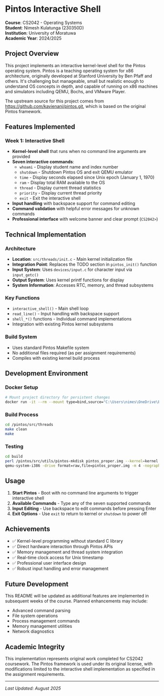 # Pintos Interactive Shell

**Course**: CS2042 - Operating Systems  
**Student**: Nimesh Kulatunga (230350D)  
**Institution**: University of Moratuwa  
**Academic Year**: 2024/2025

## Project Overview

This project implements an interactive kernel-level shell for the Pintos operating system. Pintos is a teaching operating system for x86 architecture, originally developed at Stanford University by Ben Pfaff and others. It's challenging but manageable, small but realistic enough to understand OS concepts in depth, and capable of running on x86 machines and simulators including QEMU, Bochs, and VMware Player.

The upstream source for this project comes from https://github.com/kavienanj/pintos.git, which is based on the original Pintos framework.

## Features Implemented

### Week 1: Interactive Shell
- **Kernel-level shell** that runs when no command line arguments are provided
- **Seven interactive commands**:
  - `whoami` - Display student name and index number
  - `shutdown` - Shutdown Pintos OS and exit QEMU emulator
  - `time` - Display seconds elapsed since Unix epoch (January 1, 1970)
  - `ram` - Display total RAM available to the OS
  - `thread` - Display current thread statistics
  - `priority` - Display current thread priority
  - `exit` - Exit the interactive shell
- **Input handling** with backspace support for command editing
- **Command validation** with helpful error messages for unknown commands
- **Professional interface** with welcome banner and clear prompt (`CS2042>`)

## Technical Implementation

### Architecture
- **Location**: `src/threads/init.c` - Main kernel initialization file
- **Integration Point**: Replaces the TODO section in `pintos_init()` function
- **Input System**: Uses `devices/input.c` for character input via `input_getc()`
- **Output System**: Uses kernel printf functions for display
- **System Information**: Accesses RTC, memory, and thread subsystems

### Key Functions
- `interactive_shell()` - Main shell loop
- `read_line()` - Input handling with backspace support
- `shell_*()` functions - Individual command implementations
- Integration with existing Pintos kernel subsystems

### Build System
- Uses standard Pintos Makefile system
- No additional files required (as per assignment requirements)
- Compiles with existing kernel build process

## Development Environment

### Docker Setup
```bash
# Mount project directory for persistent changes
docker run -it --rm --mount type=bind,source="C:\Users\nimes\OneDrive\Engineering\Semester 3\OS\PintOS\pintos",target=/pintos pintos
```

### Build Process
```bash
cd /pintos/src/threads
make clean
make
```

### Testing
```bash
cd build
perl /pintos/src/utils/pintos-mkdisk pintos_proper.img --kernel=kernel.bin
qemu-system-i386 -drive format=raw,file=pintos_proper.img -m 4 -nographic -monitor null
```

## Usage

1. **Start Pintos** - Boot with no command line arguments to trigger interactive shell
2. **Available Commands** - Type any of the seven supported commands
3. **Input Editing** - Use backspace to edit commands before pressing Enter
4. **Exit Options** - Use `exit` to return to kernel or `shutdown` to power off

## Achievements

- ✅ Kernel-level programming without standard C library
- ✅ Direct hardware interaction through Pintos APIs
- ✅ Memory management and thread system integration
- ✅ Real-time clock access for Unix timestamp
- ✅ Professional user interface design
- ✅ Robust input handling and error management

## Future Development

This README will be updated as additional features are implemented in subsequent weeks of the course. Planned enhancements may include:
- Advanced command parsing
- File system operations
- Process management commands
- Memory management utilities
- Network diagnostics

## Academic Integrity

This implementation represents original work completed for CS2042 coursework. The Pintos framework is used under its original license, with modifications limited to the interactive shell implementation as specified in the assignment requirements.

---

*Last Updated: August 2025*